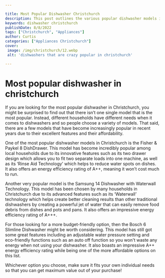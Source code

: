 ```yaml
---

title: Most Popular Dishwasher Christchurch
description: This post outlines the various popular dishwasher models in Christchurch, each offering great features and value for money - read on to find out which one is the best choice for your household!
keywords: dishwasher christchurch
publishDate: 8/8/2022
tags: ["Christchurch", "Appliances"]
author: Curtis
categories: ["Appliances Christchurch"]
cover: 
 image: /img/christchurch/12.webp
 alt: 'dishwashers that are crazy popular in christchurch'

---
```


# Most popular dishwasher in christchurch

If you are looking for the most popular dishwasher in Christchurch, you might be surprised to find out that there isn’t one single model that is the most popular. Instead, different households have different needs when it comes to dishwashers and so people choose a variety of models. That said, there are a few models that have become increasingly popular in recent years due to their excellent features and their affordability. 

One of the most popular dishwasher models in Christchurch is the Fisher & Paykel 8 DishDrawer. This model has become incredibly popular among local households due to its innovative features such as its two drawer design which allows you to fit two separate loads into one machine, as well as its ‘Rinse Aid Technology’ which helps to reduce water spots on dishes. It also offers an energy efficiency rating of A++, meaning it won’t cost much to run. 

Another very popular model is the Samsung 14 Dishwasher with Waterwall Technology. This model has been chosen by many households in Christchurch due to its advanced features such as its ‘Waterwall’ technology which helps create better cleaning results than other traditional dishwashers by creating a powerful jet of water that can easily remove food debris from dishes and pots and pans. It also offers an impressive energy efficiency rating of A+++. 

For those looking for a more budget-friendly option, then the Bosch 6 Slimline Dishwasher might be worth considering. This model has still got some great features including an adjustable water pressure setting and eco-friendly functions such as an auto off function so you won't waste any energy when not using your dishwasher. It also boasts an impressive A++ energy efficiency rating while being one of the more affordable options on this list. 

Whichever option you choose, make sure it fits your own individual needs so that you can get maximum value out of your purchase!
